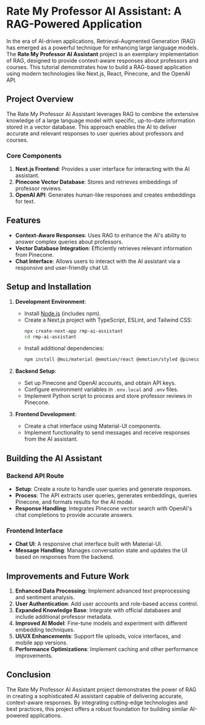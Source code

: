 # Rate My Professor AI Assistant: A RAG-Powered Application

In the era of AI-driven applications, Retrieval-Augmented Generation (RAG) has emerged as a powerful technique for enhancing large language models. The **Rate My Professor AI Assistant** project is an exemplary implementation of RAG, designed to provide context-aware responses about professors and courses. This tutorial demonstrates how to build a RAG-based application using modern technologies like Next.js, React, Pinecone, and the OpenAI API.

## Project Overview

The Rate My Professor AI Assistant leverages RAG to combine the extensive knowledge of a large language model with specific, up-to-date information stored in a vector database. This approach enables the AI to deliver accurate and relevant responses to user queries about professors and courses.

### Core Components

1. **Next.js Frontend**: Provides a user interface for interacting with the AI assistant.
2. **Pinecone Vector Database**: Stores and retrieves embeddings of professor reviews.
3. **OpenAI API**: Generates human-like responses and creates embeddings for text.

## Features

- **Context-Aware Responses**: Uses RAG to enhance the AI's ability to answer complex queries about professors.
- **Vector Database Integration**: Efficiently retrieves relevant information from Pinecone.
- **Chat Interface**: Allows users to interact with the AI assistant via a responsive and user-friendly chat UI.

## Setup and Installation

1. **Development Environment**: 
   - Install [Node.js](https://nodejs.org) (includes npm).
   - Create a Next.js project with TypeScript, ESLint, and Tailwind CSS:
     ```bash
     npx create-next-app rmp-ai-assistant
     cd rmp-ai-assistant
     ```
   - Install additional dependencies:
     ```bash
     npm install @mui/material @emotion/react @emotion/styled @pinecone-database/pinecone @vercel/analytics openai
     ```

2. **Backend Setup**:
   - Set up Pinecone and OpenAI accounts, and obtain API keys.
   - Configure environment variables in `.env.local` and `.env` files.
   - Implement Python script to process and store professor reviews in Pinecone.

3. **Frontend Development**:
   - Create a chat interface using Material-UI components.
   - Implement functionality to send messages and receive responses from the AI assistant.

## Building the AI Assistant

### Backend API Route

- **Setup**: Create a route to handle user queries and generate responses.
- **Process**: The API extracts user queries, generates embeddings, queries Pinecone, and formats results for the AI model.
- **Response Handling**: Integrates Pinecone vector search with OpenAI's chat completions to provide accurate answers.

### Frontend Interface

- **Chat UI**: A responsive chat interface built with Material-UI.
- **Message Handling**: Manages conversation state and updates the UI based on responses from the backend.

## Improvements and Future Work

1. **Enhanced Data Processing**: Implement advanced text preprocessing and sentiment analysis.
2. **User Authentication**: Add user accounts and role-based access control.
3. **Expanded Knowledge Base**: Integrate with official databases and include additional professor metadata.
4. **Improved AI Model**: Fine-tune models and experiment with different embedding techniques.
5. **UI/UX Enhancements**: Support file uploads, voice interfaces, and mobile app versions.
6. **Performance Optimizations**: Implement caching and other performance improvements.

## Conclusion

The Rate My Professor AI Assistant project demonstrates the power of RAG in creating a sophisticated AI assistant capable of delivering accurate, context-aware responses. By integrating cutting-edge technologies and best practices, this project offers a robust foundation for building similar AI-powered applications.

